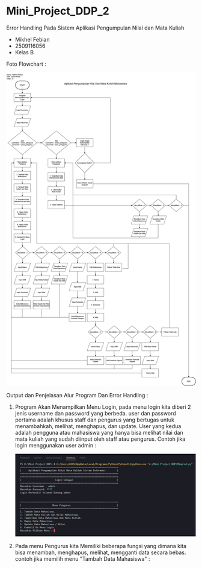 # Mini_Project_DDP_2
Error Handling Pada Sistem Aplikasi Pengumpulan Nilai dan Mata Kuliah
- Mikhel Febian
- 2509116056
- Kelas B

Foto Flowchart :

![img alt](https://github.com/Mikhelfebian/Mini_Project_DDP_2/blob/5e407b6b9a9997298d924fd986b608cfa11addfb/FLOWCHART%20DDP%202.jpg)

Output dan Penjelasan Alur Program Dan Error Handling :

1. Program Akan Menampilkan Menu Login, pada menu login kita diberi 2 jenis username dan password yang berbeda. user dan password pertama adalah khusus staff dan pengurus yang bertugas untuk menambahkah, melihat, menghapus, dan update. User yang kedua adalah pengguna atau mahasiswa yang hanya bisa melihat nilai dan mata kuliah yang sudah diinput oleh staff atau pengurus.
Contoh jika login menggunakan user admin :
   
   ![img alt](https://github.com/Mikhelfebian/Mini_Project_DDP_2/blob/6b16d4e98649523c0105af000de43fb60a7ae664/output%20login%20admin%20.png)

2. Pada menu Pengurus kita Memiliki beberapa fungsi yang dimana kita bisa menambah, menghapus, melihat, mengganti data secara bebas.
contoh jika memilih menu "Tambah Data Mahasiswa" :


